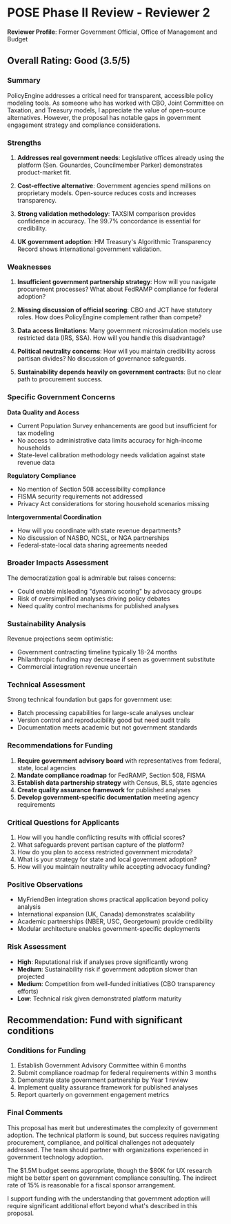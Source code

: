 # POSE Phase II Review - Reviewer 2
**Reviewer Profile**: Former Government Official, Office of Management and Budget

## Overall Rating: Good (3.5/5)

### Summary
PolicyEngine addresses a critical need for transparent, accessible policy modeling tools. As someone who has worked with CBO, Joint Committee on Taxation, and Treasury models, I appreciate the value of open-source alternatives. However, the proposal has notable gaps in government engagement strategy and compliance considerations.

### Strengths
1. **Addresses real government needs**: Legislative offices already using the platform (Sen. Gounardes, Councilmember Parker) demonstrates product-market fit.

2. **Cost-effective alternative**: Government agencies spend millions on proprietary models. Open-source reduces costs and increases transparency.

3. **Strong validation methodology**: TAXSIM comparison provides confidence in accuracy. The 99.7% concordance is essential for credibility.

4. **UK government adoption**: HM Treasury's Algorithmic Transparency Record shows international government validation.

### Weaknesses
1. **Insufficient government partnership strategy**: How will you navigate procurement processes? What about FedRAMP compliance for federal adoption?

2. **Missing discussion of official scoring**: CBO and JCT have statutory roles. How does PolicyEngine complement rather than compete?

3. **Data access limitations**: Many government microsimulation models use restricted data (IRS, SSA). How will you handle this disadvantage?

4. **Political neutrality concerns**: How will you maintain credibility across partisan divides? No discussion of governance safeguards.

5. **Sustainability depends heavily on government contracts**: But no clear path to procurement success.

### Specific Government Concerns

**Data Quality and Access**
- Current Population Survey enhancements are good but insufficient for tax modeling
- No access to administrative data limits accuracy for high-income households
- State-level calibration methodology needs validation against state revenue data

**Regulatory Compliance**
- No mention of Section 508 accessibility compliance
- FISMA security requirements not addressed
- Privacy Act considerations for storing household scenarios missing

**Intergovernmental Coordination**
- How will you coordinate with state revenue departments?
- No discussion of NASBO, NCSL, or NGA partnerships
- Federal-state-local data sharing agreements needed

### Broader Impacts Assessment
The democratization goal is admirable but raises concerns:
- Could enable misleading "dynamic scoring" by advocacy groups
- Risk of oversimplified analyses driving policy debates
- Need quality control mechanisms for published analyses

### Sustainability Analysis
Revenue projections seem optimistic:
- Government contracting timeline typically 18-24 months
- Philanthropic funding may decrease if seen as government substitute
- Commercial integration revenue uncertain

### Technical Assessment
Strong technical foundation but gaps for government use:
- Batch processing capabilities for large-scale analyses unclear
- Version control and reproducibility good but need audit trails
- Documentation meets academic but not government standards

### Recommendations for Funding
1. **Require government advisory board** with representatives from federal, state, local agencies
2. **Mandate compliance roadmap** for FedRAMP, Section 508, FISMA
3. **Establish data partnership strategy** with Census, BLS, state agencies
4. **Create quality assurance framework** for published analyses
5. **Develop government-specific documentation** meeting agency requirements

### Critical Questions for Applicants
1. How will you handle conflicting results with official scores?
2. What safeguards prevent partisan capture of the platform?
3. How do you plan to access restricted government microdata?
4. What is your strategy for state and local government adoption?
5. How will you maintain neutrality while accepting advocacy funding?

### Positive Observations
- MyFriendBen integration shows practical application beyond policy analysis
- International expansion (UK, Canada) demonstrates scalability
- Academic partnerships (NBER, USC, Georgetown) provide credibility
- Modular architecture enables government-specific deployments

### Risk Assessment
- **High**: Reputational risk if analyses prove significantly wrong
- **Medium**: Sustainability risk if government adoption slower than projected
- **Medium**: Competition from well-funded initiatives (CBO transparency efforts)
- **Low**: Technical risk given demonstrated platform maturity

## Recommendation: Fund with significant conditions

### Conditions for Funding
1. Establish Government Advisory Committee within 6 months
2. Submit compliance roadmap for federal requirements within 3 months
3. Demonstrate state government partnership by Year 1 review
4. Implement quality assurance framework for published analyses
5. Report quarterly on government engagement metrics

### Final Comments
This proposal has merit but underestimates the complexity of government adoption. The technical platform is sound, but success requires navigating procurement, compliance, and political challenges not adequately addressed. The team should partner with organizations experienced in government technology adoption.

The $1.5M budget seems appropriate, though the $80K for UX research might be better spent on government compliance consulting. The indirect rate of 15% is reasonable for a fiscal sponsor arrangement.

I support funding with the understanding that government adoption will require significant additional effort beyond what's described in this proposal.
